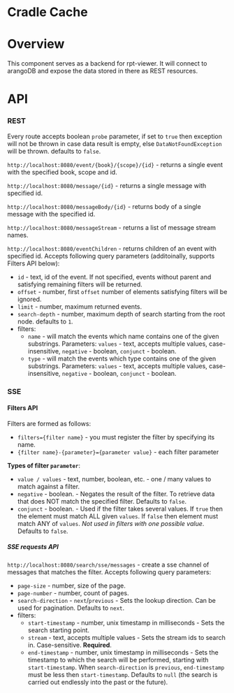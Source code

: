 # Cradle Cache

# Overview
This component serves as a backend for rpt-viewer. It will connect to arangoDB and expose the data stored in there as REST resources.

# API

### REST

Every route accepts boolean `probe` parameter, if set to `true` then exception will not be thrown in case data result is empty, else `DataNotFoundException` will be thrown. defaults to `false`.

`http://localhost:8080/event/{book}/{scope}/{id}` - returns a single event with the specified book, scope and id.

`http://localhost:8080/message/{id}` - returns a single message with specified id.

`http://localhost:8080/messageBody/{id}` - returns body of a single message with the specified id.

`http://localhost:8080/messageStream` - returns a list of message stream names.

`http://localhost:8080/eventChildren` - returns children of an event with specified id. Accepts following query parameters (additoinally, supports Filters API below):
- `id` - text, id of the event. If not specified, events without parent and satisfying remaining filters will be returned.
- `offset` - number, first `offset` number of elements satisfying filters will be ignored.
- `limit` - number, maximum returned events.
- `search-depth` - number, maximum depth of search starting from the root node. defaults to `1`.
- filters:
  - `name` - will match the events which name contains one of the given substrings. Parameters: `values` - text, accepts multiple values, case-insensitive, `negative`    - boolean, `conjunct` - boolean.  
  - `type` - will match the events which type contains one of the given substrings. Parameters: `values` - text, accepts multiple values, case-insensitive, `negative`    - boolean, `conjunct` - boolean.  

### SSE

#### Filters API

Filters are formed as follows:
- `filters={filter name}` - you must register the filter by specifying its name.  
- `{filter name}-{parameter}={parameter value}` - each filter parameter

****Types of filter `parameter`****:
- `value / values` - text, number, boolean, etc. - one / many values to match against a filter.
- `negative` - boolean. - Negates the result of the filter. To retrieve data that does NOT match the specified filter. Defaults to `false`.
- `conjunct` - boolean. - Used if the filter takes several values. If `true` then the element must match ALL given `values`. If `false` then element must match ANY of `values`. *Not used in filters with one possible value*. Defaults to `false`.

##### SSE requests API

`http://localhost:8080/search/sse/messages` - create a sse channel of messages that matches the filter. Accepts following query parameters:
- `page-size` - number, size of the page. 
- `page-number` - number, count of pages.
- `search-direction` - `next`/`previous` - Sets the lookup direction. Can be used for pagination. Defaults to `next`.
- filters:
  - `start-timestamp` - number, unix timestamp in milliseconds - Sets the search starting point. 
  - `stream` - text, accepts multiple values - Sets the stream ids to search in. Case-sensitive. **Required**. 
  - `end-timestamp` - number, unix timestamp in milliseconds - Sets the timestamp to which the search will be performed, starting with `start-timestamp`. When `search-direction` is `previous`, `end-timestamp` must be less then `start-timestamp`. Defaults to `null` (the search is carried out endlessly into the past or the future).

